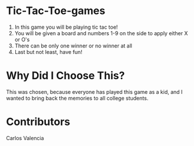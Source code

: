 # Tic-Tac-Toe-games
1. In this game you will be playing tic tac toe!
2. You will be given a board and numbers 1-9 on the side to apply either X or O's
3. There can be only one winner or no winner at all
4. Last but not least, have fun!

# Why Did I Choose This?
This was chosen, because everyone has played this game as a kid, and I wanted to 
bring back the memories to all college students.

# Contributors
Carlos Valencia
